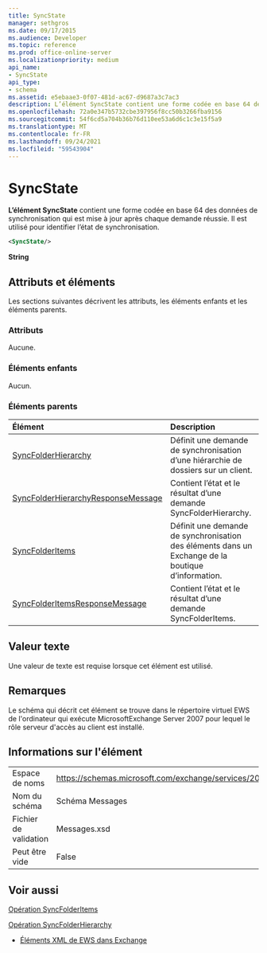 ```yaml
---
title: SyncState
manager: sethgros
ms.date: 09/17/2015
ms.audience: Developer
ms.topic: reference
ms.prod: office-online-server
ms.localizationpriority: medium
api_name:
- SyncState
api_type:
- schema
ms.assetid: e5ebaae3-0f07-481d-ac67-d9687a3c7ac3
description: L’élément SyncState contient une forme codée en base 64 des données de synchronisation qui est mise à jour après chaque demande réussie. Il est utilisé pour identifier l’état de synchronisation.
ms.openlocfilehash: 72a0e347b5732cbe397956f8cc50b3266fba9156
ms.sourcegitcommit: 54f6cd5a704b36b76d110ee53a6d6c1c3e15f5a9
ms.translationtype: MT
ms.contentlocale: fr-FR
ms.lasthandoff: 09/24/2021
ms.locfileid: "59543904"
---
```

# <a name="syncstate"></a>SyncState

**L’élément SyncState** contient une forme codée en base 64 des données de synchronisation qui est mise à jour après chaque demande réussie. Il est utilisé pour identifier l’état de synchronisation. 
  
```xml
<SyncState/>
```

 **String**
## <a name="attributes-and-elements"></a>Attributs et éléments

Les sections suivantes décrivent les attributs, les éléments enfants et les éléments parents.
  
### <a name="attributes"></a>Attributs

Aucune.
  
### <a name="child-elements"></a>Éléments enfants

Aucun.
  
### <a name="parent-elements"></a>Éléments parents

|**Élément**|**Description**|
|:-----|:-----|
|[SyncFolderHierarchy](syncfolderhierarchy.md) <br/> |Définit une demande de synchronisation d’une hiérarchie de dossiers sur un client.  <br/> |
|[SyncFolderHierarchyResponseMessage](syncfolderhierarchyresponsemessage.md) <br/> |Contient l’état et le résultat d’une demande SyncFolderHierarchy.  <br/> |
|[SyncFolderItems](syncfolderitems.md) <br/> |Définit une demande de synchronisation des éléments dans un Exchange de la boutique d’information.  <br/> |
|[SyncFolderItemsResponseMessage](syncfolderitemsresponsemessage.md) <br/> |Contient l’état et le résultat d’une demande SyncFolderItems.  <br/> |
   
## <a name="text-value"></a>Valeur texte

Une valeur de texte est requise lorsque cet élément est utilisé.
  
## <a name="remarks"></a>Remarques

Le schéma qui décrit cet élément se trouve dans le répertoire virtuel EWS de l'ordinateur qui exécute MicrosoftExchange Server 2007 pour lequel le rôle serveur d'accès au client est installé.
  
## <a name="element-information"></a>Informations sur l'élément

|||
|:-----|:-----|
|Espace de noms  <br/> |https://schemas.microsoft.com/exchange/services/2006/messages  <br/> |
|Nom du schéma  <br/> |Schéma Messages  <br/> |
|Fichier de validation  <br/> |Messages.xsd  <br/> |
|Peut être vide  <br/> |False  <br/> |
   
## <a name="see-also"></a>Voir aussi



[Opération SyncFolderItems](syncfolderitems-operation.md)
  
[Opération SyncFolderHierarchy](syncfolderhierarchy-operation.md)


- [Éléments XML de EWS dans Exchange](ews-xml-elements-in-exchange.md)

